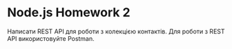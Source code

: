 # Node.js Homework 2

Написати REST API для роботи з колекцією контактів. Для роботи з REST API використовуйте Postman.
